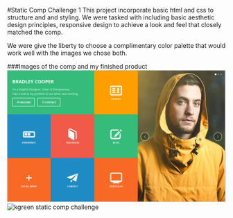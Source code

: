#Static Comp Challenge 1
This project incorporate basic html and css to structure and and styling.  We were tasked with including basic aesthetic design principles, responsive design to achieve a look and feel that closely matched the comp.

We were give the liberty to choose a complimentary color palette that would work well with the images we chose both.

###Images of the comp and my finished product
![static comp challenge photo](images/static-comp-1.png)
![kgreen static comp challenge](images/kg-static-comp1.png)
